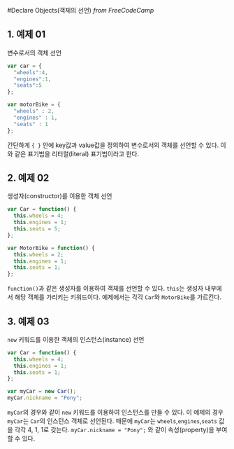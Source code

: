 #Declare Objects(객체의 선언)
_from FreeCodeCamp_

## 1. 예제 01
변수로서의 객체 선언

```javascript
var car = {
  "wheels":4,
  "engines":1,
  "seats":5
};

var motorBike = {
  "wheels" : 2,
  "engines" : 1,
  "seats" : 1
};
```

간단하게 `{ }` 안에 key값과 value값을 정의하여 변수로서의 객체를 선언할 수 있다. 이와 같은 표기법을 리터럴(literal) 표기법이라고 한다.


## 2. 예제 02
생성자(constructor)를 이용한 객체 선언

```javascript
var Car = function() {
  this.wheels = 4;
  this.engines = 1;
  this.seats = 5;
};

var MotorBike = function() {
  this.wheels = 2;
  this.engines = 1;
  this.seats = 1;
};
```

`function()`과 같은 생성자를 이용하여 객체를 선언할 수 있다. `this`는 생성자 내부에서 해당 객체를 가리키는 키워드이다. 예제에서는 각각 `Car`와 `MotorBike`를 가르킨다.


## 3. 예제 03
`new` 키워드를 이용한 객체의 인스턴스(instance) 선언

```javascript
var Car = function() {
  this.wheels = 4;
  this.engines = 1;
  this.seats = 1;
};

var myCar = new Car();
myCar.nickname = "Pony";
```

`myCar`의 경우와 같이 `new` 키워드를 이용하여 인스턴스를 만들 수 있다. 이 예제의 경우 `myCar`는 `Car`의 인스턴스 객체로 선언된다. 때문에 `myCar`는 `wheels`,`engines`,`seats` 값을 각각 4, 1, 1로 갖는다. `myCar.nickname = "Pony";` 와 같이 속성(property)을 부여할 수 있다.
